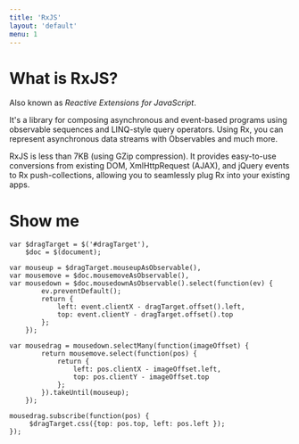 ```yaml
---
title: 'RxJS'
layout: 'default'
menu: 1
---
```


# What is RxJS?

Also known as _Reactive Extensions for JavaScript_. 

It's a library for composing asynchronous and event-based programs using observable sequences and LINQ-style query operators. Using Rx, you can represent asynchronous data streams with Observables and much more.

RxJS is less than 7KB (using GZip compression). It provides easy-to-use conversions from existing DOM, XmlHttpRequest (AJAX), and jQuery events to Rx push-collections, allowing you to seamlessly plug Rx into your existing apps.

# Show me

	var $dragTarget = $('#dragTarget'), 
		$doc = $(document);

	var mouseup = $dragTarget.mouseupAsObservable(),
	var mousemove = $doc.mousemoveAsObservable(),
	var mousedown = $doc.mousedownAsObservable().select(function(ev) {
	        ev.preventDefault();
	        return {
	            left: event.clientX - dragTarget.offset().left,
	            top: event.clientY - dragTarget.offset().top
	        };
	    });

	var mousedrag = mousedown.selectMany(function(imageOffset) {
	        return mousemove.select(function(pos) {
	            return {
	                left: pos.clientX - imageOffset.left,
	                top: pos.clientY - imageOffset.top
	            };
	        }).takeUntil(mouseup);
	    });

	mousedrag.subscribe(function(pos) {
	     $dragTarget.css({top: pos.top, left: pos.left });
	});